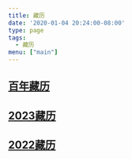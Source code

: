 ```yaml
---
title: 藏历
date: '2020-01-04 20:24:00-08:00'
type: page
tags:
  - 藏历
menu: ["main"]
---
```


## [百年藏历](https://zangli.pro/)
## [2023藏历](https://s3.ca-central-1.wasabisys.com/hddata/f.huidengchanxiu.net/hdv/d/2023-cal.pdf)
## [2022藏历](https://s3.ca-central-1.wasabisys.com/hddata/f.huidengchanxiu.net/hdv/d/2022-cal.pdf)


